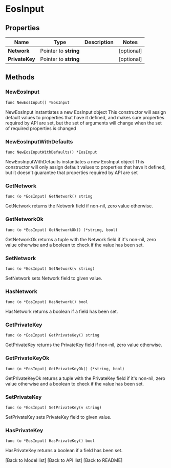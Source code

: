 # EosInput

## Properties

| Name           | Type                  | Description | Notes       |
| -------------- | --------------------- | ----------- | ----------- |
| **Network**    | Pointer to **string** |             | \[optional] |
| **PrivateKey** | Pointer to **string** |             | \[optional] |

## Methods

### NewEosInput

`func NewEosInput() *EosInput`

NewEosInput instantiates a new EosInput object This constructor will assign default values to properties that have it defined, and makes sure properties required by API are set, but the set of arguments will change when the set of required properties is changed

### NewEosInputWithDefaults

`func NewEosInputWithDefaults() *EosInput`

NewEosInputWithDefaults instantiates a new EosInput object This constructor will only assign default values to properties that have it defined, but it doesn't guarantee that properties required by API are set

### GetNetwork

`func (o *EosInput) GetNetwork() string`

GetNetwork returns the Network field if non-nil, zero value otherwise.

### GetNetworkOk

`func (o *EosInput) GetNetworkOk() (*string, bool)`

GetNetworkOk returns a tuple with the Network field if it's non-nil, zero value otherwise and a boolean to check if the value has been set.

### SetNetwork

`func (o *EosInput) SetNetwork(v string)`

SetNetwork sets Network field to given value.

### HasNetwork

`func (o *EosInput) HasNetwork() bool`

HasNetwork returns a boolean if a field has been set.

### GetPrivateKey

`func (o *EosInput) GetPrivateKey() string`

GetPrivateKey returns the PrivateKey field if non-nil, zero value otherwise.

### GetPrivateKeyOk

`func (o *EosInput) GetPrivateKeyOk() (*string, bool)`

GetPrivateKeyOk returns a tuple with the PrivateKey field if it's non-nil, zero value otherwise and a boolean to check if the value has been set.

### SetPrivateKey

`func (o *EosInput) SetPrivateKey(v string)`

SetPrivateKey sets PrivateKey field to given value.

### HasPrivateKey

`func (o *EosInput) HasPrivateKey() bool`

HasPrivateKey returns a boolean if a field has been set.

\[Back to Model list] \[Back to API list] \[Back to README]
